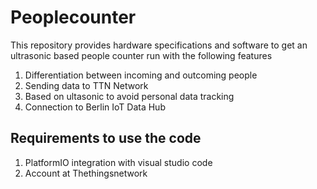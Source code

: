 # Peoplecounter 
This repository provides hardware specifications and software to get an ultrasonic based people counter run with the following features
1. Differentiation between incoming and outcoming people
2. Sending data to TTN Network
3. Based on ultasonic to avoid personal data tracking
4. Connection to Berlin IoT Data Hub

## Requirements to use the code
1. PlatformIO integration with visual studio code
2. Account at Thethingsnetwork

 
